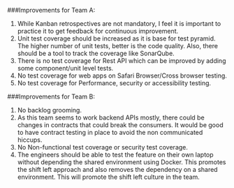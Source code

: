 ###Improvements for Team A:

1. While Kanban retrospectives are not mandatory, I feel it is important to practice it to get feedback for continuous improvement. 
2. Unit test coverage should be increased as it is base for test pyramid. The higher number of unit tests, better is the code quality. Also, there should be a tool to track the coverage like SonarQube.
3. There is no test coverage for Rest API which can be improved by adding some component/unit level tests.
4. No test coverage for web apps on Safari Browser/Cross browser testing.
5. No test coverage for Performance, security or accessibility testing.

###Improvements for Team B:

1. No backlog grooming.
2. As this team seems to work backend APIs mostly, there could be changes in contracts that could break the consumers. It would be good to have contract testing in place to avoid the non communicated hiccups.
3. No Non-functional test coverage or security test coverage.
4. The engineers should be able to test the feature on their own laptop without depending the shared environment using Docker. This promotes the shift left approach and also removes the dependency on a shared environment. This will promote the shift left culture in the team. 